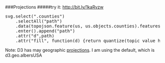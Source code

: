 ###Projections
#####try it: http://bit.ly/1kaRvzw



<pre>
svg.select(".counties")
    .selectAll("path")
    .data(topojson.feature(us, us.objects.counties).features)
    .enter().append("path")
    .attr("d",path)
    .attr("fill", function(d) {return quantize(topic_value_handler(data,d.id,selected_topic))})
</pre>

Note:
D3 has may geographic [projections](https://github.com/mbostock/d3/wiki/Geo-Projections). I am using the default, which is d3.geo.albersUSA
